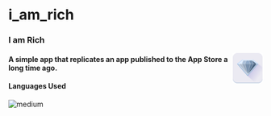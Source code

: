 # i_am_rich
<h3>I am Rich</h3>
<img src="https://github.com/iamnotnato/i_am_rich/blob/main/images/i_am_rich_app_icon.png" alt="logo" title="" align="right" height="60" />
 <h4>A simple app that replicates an app published to the App Store a long time ago.</h4> 

<h4>Languages Used</h4>
<img alt="medium" src="https://img.shields.io/badge/Dart-0175C2?style=for-the-badge&logo=dart&logoColor=white">
